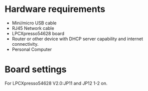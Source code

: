 Hardware requirements
=====================
- Mini/micro USB cable
- RJ45 Network cable
- LPCXpresso54628 board
- Router or other device with DHCP server capability and internet connectivity.
- Personal Computer

Board settings
============
For LPCXpresso54628 V2.0:JP11 and JP12 1-2 on. 
